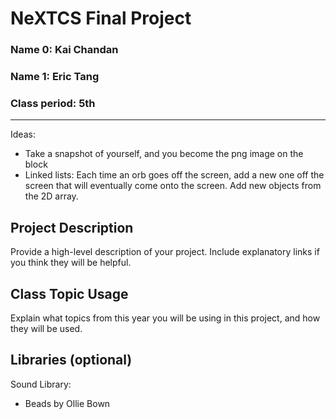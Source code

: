 # NeXTCS Final Project
### Name 0: Kai Chandan
### Name 1: Eric Tang
### Class period: 5th

---
Ideas:
- Take a snapshot of yourself, and you become the png image on the block
- Linked lists: Each time an orb goes off the screen, add a new one off the screen that will eventually come onto the screen. Add new objects from the 2D array.

## Project Description
Provide a high-level description of your project. Include explanatory links if you think they will be helpful.

## Class Topic Usage
Explain what topics from this year you will be using in this project, and how they will be used.

## Libraries (optional)
Sound Library:
- Beads by Ollie Bown

